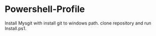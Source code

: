 Powershell-Profile
==================
Install Mysgit with install git to windows path.
clone repository and run Install.ps1.

